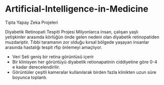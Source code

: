 # Artificial-Intelligence-in-Medicine
Tıpta Yapay Zeka Projeleri


Diyabetik Retinopati Tespiti Projesi
Milyonlarca insan, çalışan yaşlı yetişkinler arasında körlüğün önde gelen nedeni olan diyabetik retinopatiden muzdariptir.  Tıbbi taramanın zor olduğu kırsal bölgede yaşayan insanlar arasında hastalığı tespit rfip önlemeyi amaçlıyor.
- Veri Seti geniş bir retina görüntüsü içerir
- Bir klinisyen her görüntüyü diyabetik retionapatinin ciddiyetine göre 0-4 e kadar derecelendirilir.
- Görüntüler çeşitli kameralar kullanılarak birden fazla klinikten uzun süre boyunca toplantı.

